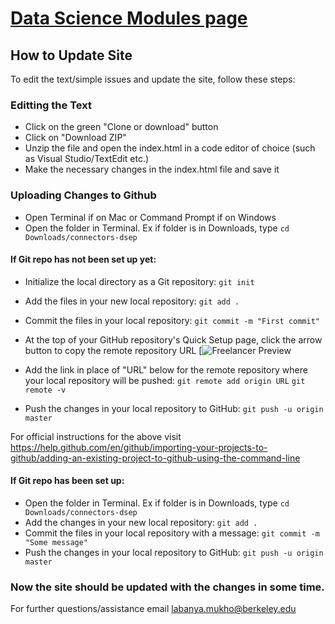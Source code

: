 # [Data Science Modules page](https://labanyamukhopadhyay.github.io/connectors-dsep/)


## How to Update Site

To edit the text/simple issues and update the site, follow these steps:

### Editting the Text
* Click on the green "Clone or download" button
* Click on "Download ZIP"
* Unzip the file and open the index.html in a code editor of choice (such as Visual Studio/TextEdit etc.)
* Make the necessary changes in the index.html file and save it

### Uploading Changes to Github
* Open Terminal if on Mac or Command Prompt if on Windows
* Open the folder in Terminal. Ex if folder is in Downloads, type `cd Downloads/connectors-dsep`
#### If Git repo has not been set up yet:
* Initialize the local directory as a Git repository: `git init`
* Add the files in your new local repository: `git add .`
* Commit the files in your local repository: `git commit -m "First commit" `
* At the top of your GitHub repository's Quick Setup page, click the arrow button to copy the remote repository URL
[![Freelancer Preview](https://help.github.com/assets/images/help/repository/copy-remote-repository-url-quick-setup.png)

* Add the link in place of "URL" below for the remote repository where your local repository will be pushed: 
`git remote add origin URL`
`git remote -v`
* Push the changes in your local repository to GitHub: `git push -u origin master`

For official instructions for the above visit https://help.github.com/en/github/importing-your-projects-to-github/adding-an-existing-project-to-github-using-the-command-line

#### If Git repo has been set up:
* Open the folder in Terminal. Ex if folder is in Downloads, type `cd Downloads/connectors-dsep`
* Add the changes in your new local repository: `git add .`
* Commit the files in your local repository with a message: `git commit -m "Some message" `
* Push the changes in your local repository to GitHub: `git push -u origin master`


### Now the site should be updated with the changes in some time. 
For further questions/assistance email labanya.mukho@berkeley.edu


